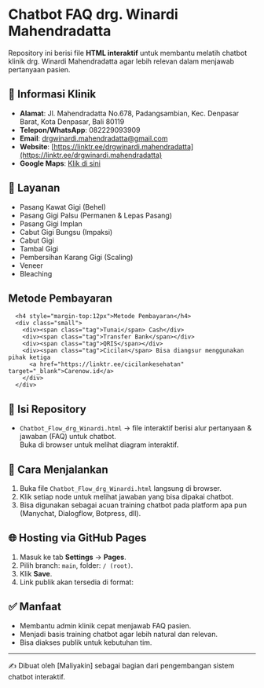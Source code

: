 # Chatbot FAQ drg. Winardi Mahendradatta

Repository ini berisi file **HTML interaktif** untuk membantu melatih chatbot klinik drg. Winardi Mahendradatta agar lebih relevan dalam menjawab pertanyaan pasien.

## 📍 Informasi Klinik
- **Alamat**: Jl. Mahendradatta No.678, Padangsambian, Kec. Denpasar Barat, Kota Denpasar, Bali 80119  
- **Telepon/WhatsApp**: 082229093909  
- **Email**: drgwinardi.mahendradatta@gmail.com  
- **Website**: [https://linktr.ee/drgwinardi.mahendradatta](https://linktr.ee/drgwinardi.mahendradatta)  
- **Google Maps**: [Klik di sini](https://maps.app.goo.gl/TmkwufaASKw7bxFp6)  

## 🦷 Layanan
- Pasang Kawat Gigi (Behel)  
- Pasang Gigi Palsu (Permanen & Lepas Pasang)  
- Pasang Gigi Implan  
- Cabut Gigi Bungsu (Impaksi)  
- Cabut Gigi  
- Tambal Gigi  
- Pembersihan Karang Gigi (Scaling)  
- Veneer  
- Bleaching  

## Metode Pembayaran
      <h4 style="margin-top:12px">Metode Pembayaran</h4>
      <div class="small">
        <div><span class="tag">Tunai</span> Cash</div>
        <div><span class="tag">Transfer Bank</span></div>
        <div><span class="tag">QRIS</span></div>
        <div><span class="tag">Cicilan</span> Bisa diangsur menggunakan pihak ketiga 
          <a href="https://linktr.ee/cicilankesehatan" target="_blank">Carenow.id</a>
        </div>
      </div>

## 📄 Isi Repository
- `Chatbot_Flow_drg_Winardi.html` → file interaktif berisi alur pertanyaan & jawaban (FAQ) untuk chatbot.  
  Buka di browser untuk melihat diagram interaktif.  

## 🚀 Cara Menjalankan
1. Buka file `Chatbot_Flow_drg_Winardi.html` langsung di browser.  
2. Klik setiap node untuk melihat jawaban yang bisa dipakai chatbot.  
3. Bisa digunakan sebagai acuan training chatbot pada platform apa pun (Manychat, Dialogflow, Botpress, dll).  

## 🌐 Hosting via GitHub Pages
1. Masuk ke tab **Settings** → **Pages**.  
2. Pilih branch: `main`, folder: `/ (root)`.  
3. Klik **Save**.  
4. Link publik akan tersedia di format:  

## ✅ Manfaat
- Membantu admin klinik cepat menjawab FAQ pasien.  
- Menjadi basis training chatbot agar lebih natural dan relevan.  
- Bisa diakses publik untuk kebutuhan tim.  

---
✍️ Dibuat oleh [Maliyakin] sebagai bagian dari pengembangan sistem chatbot interaktif.
